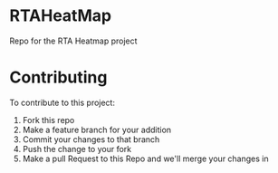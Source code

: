 # RTAHeatMap
Repo for the RTA Heatmap project

# Contributing

To contribute to this project:

1) Fork this repo
2) Make a feature branch for your addition
3) Commit your changes to that branch
4) Push the change to your fork
5) Make a pull Request to this Repo and we'll merge your changes in
